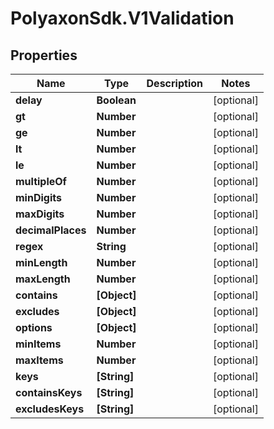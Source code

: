 # PolyaxonSdk.V1Validation

## Properties

Name | Type | Description | Notes
------------ | ------------- | ------------- | -------------
**delay** | **Boolean** |  | [optional] 
**gt** | **Number** |  | [optional] 
**ge** | **Number** |  | [optional] 
**lt** | **Number** |  | [optional] 
**le** | **Number** |  | [optional] 
**multipleOf** | **Number** |  | [optional] 
**minDigits** | **Number** |  | [optional] 
**maxDigits** | **Number** |  | [optional] 
**decimalPlaces** | **Number** |  | [optional] 
**regex** | **String** |  | [optional] 
**minLength** | **Number** |  | [optional] 
**maxLength** | **Number** |  | [optional] 
**contains** | **[Object]** |  | [optional] 
**excludes** | **[Object]** |  | [optional] 
**options** | **[Object]** |  | [optional] 
**minItems** | **Number** |  | [optional] 
**maxItems** | **Number** |  | [optional] 
**keys** | **[String]** |  | [optional] 
**containsKeys** | **[String]** |  | [optional] 
**excludesKeys** | **[String]** |  | [optional] 


